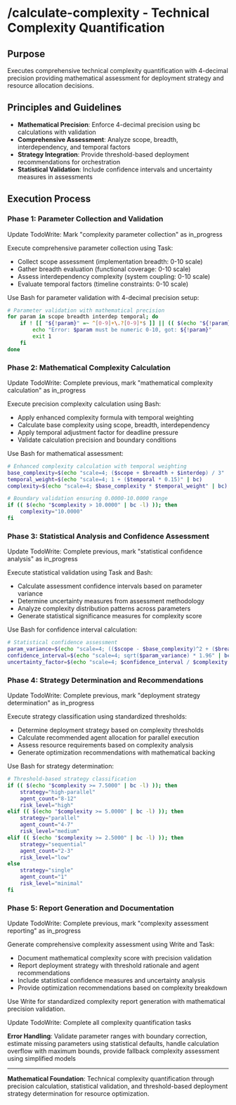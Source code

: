 # /calculate-complexity - Technical Complexity Quantification

## Purpose
Executes comprehensive technical complexity quantification with 4-decimal precision providing mathematical assessment for deployment strategy and resource allocation decisions.

## Principles and Guidelines
- **Mathematical Precision**: Enforce 4-decimal precision using bc calculations with validation
- **Comprehensive Assessment**: Analyze scope, breadth, interdependency, and temporal factors
- **Strategy Integration**: Provide threshold-based deployment recommendations for orchestration
- **Statistical Validation**: Include confidence intervals and uncertainty measures in assessments

## Execution Process

### Phase 1: Parameter Collection and Validation
Update TodoWrite: Mark "complexity parameter collection" as in_progress

Execute comprehensive parameter collection using Task:
- Collect scope assessment (implementation breadth: 0-10 scale)
- Gather breadth evaluation (functional coverage: 0-10 scale)  
- Assess interdependency complexity (system coupling: 0-10 scale)
- Evaluate temporal factors (timeline constraints: 0-10 scale)

Use Bash for parameter validation with 4-decimal precision setup:
```bash
# Parameter validation with mathematical precision
for param in scope breadth interdep temporal; do
    if ! [[ "${!param}" =~ ^[0-9]+\.?[0-9]*$ ]] || (( $(echo "${!param} < 0 || ${!param} > 10" | bc -l) )); then
        echo "Error: $param must be numeric 0-10, got: ${!param}"
        exit 1
    fi
done
```

### Phase 2: Mathematical Complexity Calculation
Update TodoWrite: Complete previous, mark "mathematical complexity calculation" as in_progress

Execute precision complexity calculation using Bash:
- Apply enhanced complexity formula with temporal weighting
- Calculate base complexity using scope, breadth, interdependency
- Apply temporal adjustment factor for deadline pressure
- Validate calculation precision and boundary conditions

Use Bash for mathematical assessment:
```bash
# Enhanced complexity calculation with temporal weighting
base_complexity=$(echo "scale=4; ($scope + $breadth + $interdep) / 3" | bc)
temporal_weight=$(echo "scale=4; 1 + ($temporal * 0.15)" | bc)
complexity=$(echo "scale=4; $base_complexity * $temporal_weight" | bc)

# Boundary validation ensuring 0.0000-10.0000 range
if (( $(echo "$complexity > 10.0000" | bc -l) )); then
    complexity="10.0000"
fi
```

### Phase 3: Statistical Analysis and Confidence Assessment
Update TodoWrite: Complete previous, mark "statistical confidence analysis" as in_progress

Execute statistical validation using Task and Bash:
- Calculate assessment confidence intervals based on parameter variance
- Determine uncertainty measures from assessment methodology
- Analyze complexity distribution patterns across parameters
- Generate statistical significance measures for complexity score

Use Bash for confidence interval calculation:
```bash
# Statistical confidence assessment
param_variance=$(echo "scale=4; (($scope - $base_complexity)^2 + ($breadth - $base_complexity)^2 + ($interdep - $base_complexity)^2) / 3" | bc)
confidence_interval=$(echo "scale=4; sqrt($param_variance) * 1.96" | bc)
uncertainty_factor=$(echo "scale=4; $confidence_interval / $complexity * 100" | bc)
```

### Phase 4: Strategy Determination and Recommendations
Update TodoWrite: Complete previous, mark "deployment strategy determination" as in_progress

Execute strategy classification using standardized thresholds:
- Determine deployment strategy based on complexity thresholds
- Calculate recommended agent allocation for parallel execution
- Assess resource requirements based on complexity analysis
- Generate optimization recommendations with mathematical backing

Use Bash for strategy determination:
```bash
# Threshold-based strategy classification
if (( $(echo "$complexity >= 7.5000" | bc -l) )); then
    strategy="high-parallel"
    agent_count="8-12"
    risk_level="high"
elif (( $(echo "$complexity >= 5.0000" | bc -l) )); then
    strategy="parallel"
    agent_count="4-7"
    risk_level="medium"
elif (( $(echo "$complexity >= 2.5000" | bc -l) )); then
    strategy="sequential"
    agent_count="2-3"
    risk_level="low"
else
    strategy="single"
    agent_count="1"
    risk_level="minimal"
fi
```

### Phase 5: Report Generation and Documentation
Update TodoWrite: Complete previous, mark "complexity assessment reporting" as in_progress

Generate comprehensive complexity assessment using Write and Task:
- Document mathematical complexity score with precision validation
- Report deployment strategy with threshold rationale and agent recommendations
- Include statistical confidence measures and uncertainty analysis
- Provide optimization recommendations based on complexity breakdown

Use Write for standardized complexity report generation with mathematical precision validation.

Update TodoWrite: Complete all complexity quantification tasks

**Error Handling**: Validate parameter ranges with boundary correction, estimate missing parameters using statistical defaults, handle calculation overflow with maximum bounds, provide fallback complexity assessment using simplified models

---

**Mathematical Foundation**: Technical complexity quantification through precision calculation, statistical validation, and threshold-based deployment strategy determination for resource optimization.
